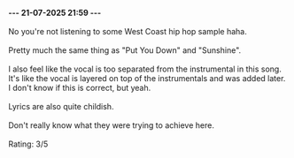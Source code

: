<b>--- 21-07-2025 21:59 ---</b>
<br/><br/>
No you're not listening to some West Coast hip hop sample haha.
<br/><br/>
Pretty much the same thing as "Put You Down" and "Sunshine".
<br/><br/>
I also feel like the vocal is too separated from the instrumental in this song. It's like the vocal is layered on top of the instrumentals and was added later. I don't know if this is correct, but yeah.
<br/><br/>
Lyrics are also quite childish.
<br/><br/>
Don't really know what they were trying to achieve here.
<br/><br/>
Rating: 3/5